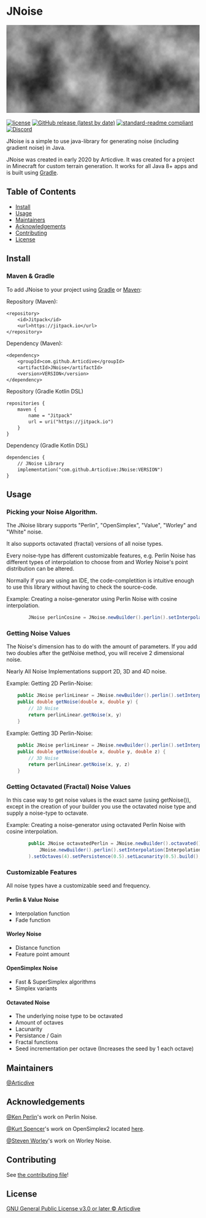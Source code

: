 # JNoise
![banner](banner.png)

[![license](https://img.shields.io/github/license/articdive/JNoise.svg?style=for-the-badge)](../LICENSE)
[![GitHub release (latest by date)](https://img.shields.io/github/v/release/Articdive/JNoise?style=for-the-badge)](https://github.com/Articdive/JNoise/releases)
[![standard-readme compliant](https://img.shields.io/badge/readme%20style-standard-brightgreen.svg?style=for-the-badge)](https://github.com/RichardLitt/standard-readme)
[![Discord](https://img.shields.io/discord/525595722859675648?label=discord&style=for-the-badge)](https://discord.gg/JnksJCFkE4)

JNoise is a simple to use java-library for generating noise (including gradient noise) in Java.

JNoise was created in early 2020 by Articdive. It was created for a project in Minecraft for custom terrain generation.
It works for all Java 8+ apps and is built using [Gradle](https://gradle.org/).

## Table of Contents
- [Install](#install)
- [Usage](#usage)
- [Maintainers](#maintainers)
- [Acknowledgements](#acknowledgements)
- [Contributing](#contributing)
- [License](#license)

## Install
### Maven & Gradle
To add JNoise to your project using [Gradle](https://gradle.org/) or [Maven](http://maven.apache.org/):

Repository (Maven):
```
<repository>
    <id>Jitpack</id>
    <url>https://jitpack.io</url>
</repository>
```
Dependency (Maven):
```
<dependency>
    <groupId>com.github.Articdive</groupId>
    <artifactId>JNoise</artifactId>
    <version>VERSION</version>
</dependency>
```

Repository (Gradle Kotlin DSL)
```
repositories {
    maven {
        name = "Jitpack"
        url = uri("https://jitpack.io")
    }
}
```
Dependency (Gradle Kotlin DSL)
```
dependencies {
    // JNoise Library
    implementation("com.github.Articdive:JNoise:VERSION")
}
```
## Usage

### Picking your Noise Algorithm.
The JNoise library supports "Perlin", "OpenSimplex", "Value", "Worley" and "White" noise.

It also supports octavated (fractal) versions of all noise types.

Every noise-type has different customizable features, e.g. Perlin Noise has different types of interpolation to choose from and Worley Noise's point distribution can be altered.

Normally if you are using an IDE, the code-completition is intuitive enough to use this library without having to check the source-code.

Example: Creating a noise-generator using Perlin Noise with cosine interpolation.
```java
        JNoise perlinCosine = JNoise.newBuilder().perlin().setInterpolation(InterpolationType.COSINE).setSeed(1729).build();
```

### Getting Noise Values
The Noise's dimension has to do with the amount of parameters. If you add two doubles after the getNoise method, you will receive 2 dimensional noise.

Nearly All Noise Implementations support 2D, 3D and 4D noise.

Example: Getting 2D Perlin-Noise:
```java
    public JNoise perlinLinear = JNoise.newBuilder().perlin().setInterpolation(InterpolationType.LINEAR).setSeed(1629).build();
    public double getNoise(double x, double y) {
        // 1D Noise
        return perlinLinear.getNoise(x, y)
    }
```
Example: Getting 3D Perlin-Noise:
```java
    public JNoise perlinLinear = JNoise.newBuilder().perlin().setInterpolation(InterpolationType.LINEAR).setSeed(1629).build();
    public double getNoise(double x, double y, double z) {
        // 3D Noise
        return perlinLinear.getNoise(x, y, z)
    }
```

### Getting Octavated (Fractal) Noise Values
In this case way to get noise values is the exact same (using getNoise()), except in the creation of your builder you use the octavated noise type
and supply a noise-type to octavate.

Example: Creating a noise-generator using octavated Perlin Noise with cosine interpolation.
```java
        public JNoise octavatedPerlin = JNoise.newBuilder().octavated().setNoise(
            JNoise.newBuilder().perlin().setInterpolation(InterpolationType.COSINE).setSeed(1629)
        ).setOctaves(4).setPersistence(0.5).setLacunarity(0.5).build();
```

### Customizable Features
All noise types have a customizable seed and frequency.
#### Perlin & Value Noise
- Interpolation function
- Fade function
#### Worley Noise
- Distance function
- Feature point amount
#### OpenSimplex Noise
- Fast & SuperSimplex algorithms
- Simplex variants
#### Octavated Noise
- The underlying noise type to be octavated
- Amount of octaves
- Lacunarity
- Persistance / Gain
- Fractal functions
- Seed incrementation per octave (Increases the seed by 1 each octave)

## Maintainers
[@Articdive](https://www.github.com/Articdive/)

## Acknowledgements
[@Ken Perlin](https://mrl.nyu.edu/~perlin/)'s work on Perlin Noise.

[@Kurt Spencer](https://www.github.com/KDotJpg)'s work on OpenSimplex2 located [here](https://github.com/KdotJPG/OpenSimplex2).

[@Steven Worley](http://weber.itn.liu.se/~stegu/TNM084-2017/worley-originalpaper.pdf)'s work on Worley Noise.

## Contributing
See [the contributing file](CONTRIBUTING.md)!

## License
[GNU General Public License v3.0 or later © Articdive ](../LICENSE)